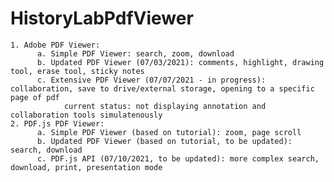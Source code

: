 # HistoryLabPdfViewer

    1. Adobe PDF Viewer:
          a. Simple PDF Viewer: search, zoom, download
          b. Updated PDF Viewer (07/03/2021): comments, highlight, drawing tool, erase tool, sticky notes
          c. Extensive PDF Viewer (07/07/2021 - in progress): collaboration, save to drive/external storage, opening to a specific page of pdf
                current status: not displaying annotation and collaboration tools simulatenously
    2. PDF.js PDF Viewer:
          a. Simple PDF Viewer (based on tutorial): zoom, page scroll
          b. Updated PDF Viewer (based on tutorial, to be updated): search, download
          c. PDF.js API (07/10/2021, to be updated): more complex search, download, print, presentation mode
